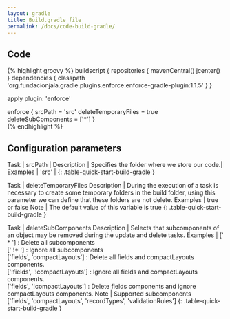 ```yaml
---
layout: gradle
title: Build.gradle file
permalink: /docs/code-build-gradle/
---
```

## Code


{% highlight groovy %}
   buildscript {
       repositories {
         mavenCentral()
         jcenter()
       }
       dependencies {
           classpath 'org.fundacionjala.gradle.plugins.enforce:enforce-gradle-plugin:1.1.5'
       }
   }

   apply plugin: 'enforce'
   
   enforce {
       srcPath = 'src'
       deleteTemporaryFiles = true
       deleteSubComponents = ['*']
   }   
{% endhighlight %}


## Configuration parameters

Task | srcPath |
Description | Specifies the folder where we store our code.|
Examples | 'src' |
{: .table-quick-start-build-gradle }

Task | deleteTemporaryFiles
Description |  During the execution of a task is necessary to create some temporary folders in the build folder, using this parameter we can define that these folders are not delete.
Examples | true  or false
Note |  The default value of this variable is true
{: .table-quick-start-build-gradle }

Task | deleteSubComponents
Description | Selects that subcomponents of an object may be removed during the update and delete tasks.
Examples | ['  \* '] : Delete all subcomponents <br> [' !\* '] : Ignore all subcomponents <br>  ['fields', 'compactLayouts'] : Delete all fields and compactLayouts components. <br>  ['!fields', '!compactLayouts'] : Ignore all fields and compactLayouts components. <br>  ['fields', '!compactLayouts'] : Delete fields components and ignore compactLayouts components.
Note | Supported subcomponents <br>['fields', 'compactLayouts', 'recordTypes', 'validationRules']
{: .table-quick-start-build-gradle }
